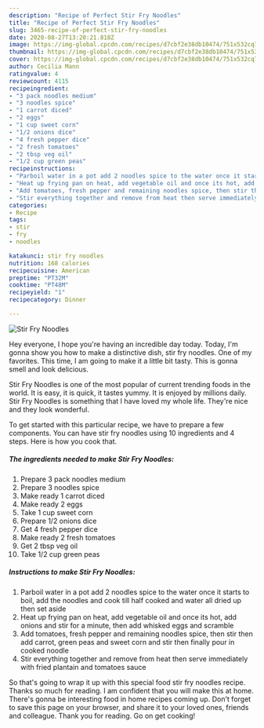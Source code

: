```yaml
---
description: "Recipe of Perfect Stir Fry Noodles"
title: "Recipe of Perfect Stir Fry Noodles"
slug: 3465-recipe-of-perfect-stir-fry-noodles
date: 2020-08-27T13:20:21.818Z
image: https://img-global.cpcdn.com/recipes/d7cbf2e38db10474/751x532cq70/stir-fry-noodles-recipe-main-photo.jpg
thumbnail: https://img-global.cpcdn.com/recipes/d7cbf2e38db10474/751x532cq70/stir-fry-noodles-recipe-main-photo.jpg
cover: https://img-global.cpcdn.com/recipes/d7cbf2e38db10474/751x532cq70/stir-fry-noodles-recipe-main-photo.jpg
author: Cecilia Mann
ratingvalue: 4
reviewcount: 4115
recipeingredient:
- "3 pack noodles medium"
- "3 noodles spice"
- "1 carrot diced"
- "2 eggs"
- "1 cup sweet corn"
- "1/2 onions dice"
- "4 fresh pepper dice"
- "2 fresh tomatoes"
- "2 tbsp veg oil"
- "1/2 cup green peas"
recipeinstructions:
- "Parboil water in a pot add 2 noodles spice to the water once it starts to boil, add the noodles and cook till half cooked and water all dried up then set aside"
- "Heat up frying pan on heat, add vegetable oil and once its hot, add onions and stir for a minute, then add whisked eggs and scramble"
- "Add tomatoes, fresh pepper and remaining noodles spice, then stir then add carrot, green peas and sweet corn and stir then finally pour in cooked noodle"
- "Stir everything together and remove from heat then serve immediately with fried plantain and tomatoes sauce"
categories:
- Recipe
tags:
- stir
- fry
- noodles

katakunci: stir fry noodles 
nutrition: 168 calories
recipecuisine: American
preptime: "PT32M"
cooktime: "PT48M"
recipeyield: "1"
recipecategory: Dinner

---
```



![Stir Fry Noodles](https://img-global.cpcdn.com/recipes/d7cbf2e38db10474/751x532cq70/stir-fry-noodles-recipe-main-photo.jpg)

Hey everyone, I hope you're having an incredible day today. Today, I'm gonna show you how to make a distinctive dish, stir fry noodles. One of my favorites. This time, I am going to make it a little bit tasty. This is gonna smell and look delicious.



Stir Fry Noodles is one of the most popular of current trending foods in the world. It is easy, it is quick, it tastes yummy. It is enjoyed by millions daily. Stir Fry Noodles is something that I have loved my whole life. They're nice and they look wonderful.


To get started with this particular recipe, we have to prepare a few components. You can have stir fry noodles using 10 ingredients and 4 steps. Here is how you cook that.

<!--inarticleads1-->

##### The ingredients needed to make Stir Fry Noodles:

1. Prepare 3 pack noodles medium
1. Prepare 3 noodles spice
1. Make ready 1 carrot diced
1. Make ready 2 eggs
1. Take 1 cup sweet corn
1. Prepare 1/2 onions dice
1. Get 4 fresh pepper dice
1. Make ready 2 fresh tomatoes
1. Get 2 tbsp veg oil
1. Take 1/2 cup green peas




<!--inarticleads2-->

##### Instructions to make Stir Fry Noodles:

1. Parboil water in a pot add 2 noodles spice to the water once it starts to boil, add the noodles and cook till half cooked and water all dried up then set aside
1. Heat up frying pan on heat, add vegetable oil and once its hot, add onions and stir for a minute, then add whisked eggs and scramble
1. Add tomatoes, fresh pepper and remaining noodles spice, then stir then add carrot, green peas and sweet corn and stir then finally pour in cooked noodle
1. Stir everything together and remove from heat then serve immediately with fried plantain and tomatoes sauce




So that's going to wrap it up with this special food stir fry noodles recipe. Thanks so much for reading. I am confident that you will make this at home. There's gonna be interesting food in home recipes coming up. Don't forget to save this page on your browser, and share it to your loved ones, friends and colleague. Thank you for reading. Go on get cooking!
